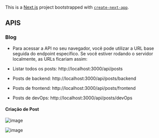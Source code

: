 This is a [Next.js](https://nextjs.org/) project bootstrapped with [`create-next-app`](https://github.com/vercel/next.js/tree/canary/packages/create-next-app).

## APIS

### Blog

* Para acessar a API no seu navegador, você pode utilizar a URL base seguida do endpoint específico. Se você estiver rodando o servidor localmente, as URLs ficariam assim:

* Listar todos os posts: http://localhost:3000/api/posts

* Posts de backend: http://localhost:3000/api/posts/backend

* Posts de frontend: http://localhost:3000/api/posts/frontend

* Posts de devOps: http://localhost:3000/api/posts/devOps

#### Criação de Post

  ![image](https://github.com/user-attachments/assets/7f645868-afb6-4aa9-a5a3-a0ea7950e1ce)

  ![image](https://github.com/user-attachments/assets/07f5fec1-b658-45eb-8d77-b9e117b5ea96)
